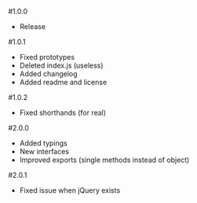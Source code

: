 #1.0.0
* Release

#1.0.1
* Fixed prototypes
* Deleted index.js (useless)
* Added changelog
* Added readme and license

#1.0.2
* Fixed shorthands (for real)

#2.0.0
* Added typings
* New interfaces
* Improved exports (single methods instead of object)

#2.0.1
* Fixed issue when jQuery exists
